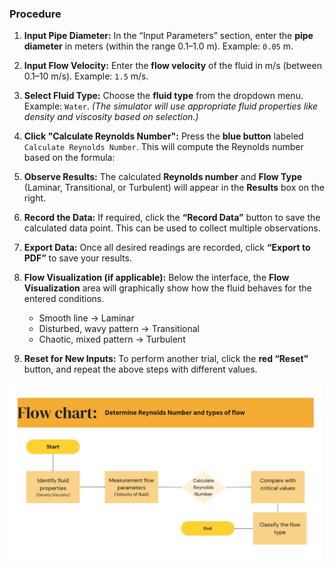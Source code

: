 ### Procedure

1. **Input Pipe Diameter:**
   In the “Input Parameters” section, enter the **pipe diameter** in meters (within the range 0.1–1.0 m).
   Example: `0.05` m.

2. **Input Flow Velocity:**
   Enter the **flow velocity** of the fluid in m/s (between 0.1–10 m/s).
   Example: `1.5` m/s.

3. **Select Fluid Type:**
   Choose the **fluid type** from the dropdown menu.
   Example: `Water`.
   *(The simulator will use appropriate fluid properties like density and viscosity based on selection.)*

4. **Click "Calculate Reynolds Number":**
   Press the **blue button** labeled `Calculate Reynolds Number`.
   This will compute the Reynolds number based on the formula:

5. **Observe Results:**
   The calculated **Reynolds number** and **Flow Type** (Laminar, Transitional, or Turbulent) will appear in the **Results** box on the right.

6. **Record the Data:**
   If required, click the **“Record Data”** button to save the calculated data point. This can be used to collect multiple observations.

7. **Export Data:**
   Once all desired readings are recorded, click **“Export to PDF”** to save your results.

8. **Flow Visualization (if applicable):**
   Below the interface, the **Flow Visualization** area will graphically show how the fluid behaves for the entered conditions.

   * Smooth line → Laminar
   * Disturbed, wavy pattern → Transitional
   * Chaotic, mixed pattern → Turbulent

9. **Reset for New Inputs:**
    To perform another trial, click the **red “Reset”** button, and repeat the above steps with different values.
<img src="./images/WhatsApp Image 2025-05-31 at 22.43.22_3f46147d.jpg" alt="Reynolds Simulation" width="500">
